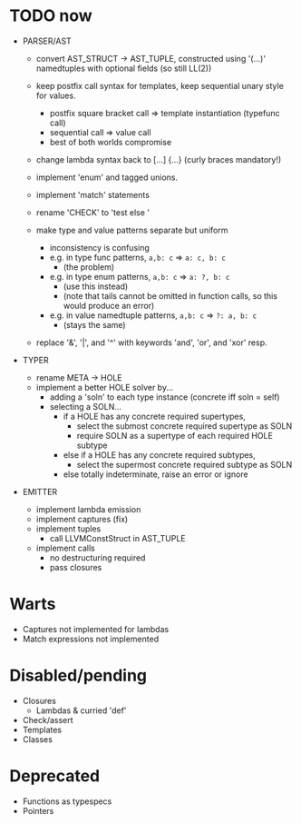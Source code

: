 # TODO now
- PARSER/AST
  - convert AST_STRUCT -> AST_TUPLE, constructed using '(...)' namedtuples with optional fields (so still LL(2))

  - keep postfix call syntax for templates, keep sequential unary style for values.
    - postfix square bracket call => template instantiation (typefunc call)
    - sequential call => value call
    - best of both worlds compromise

  - change lambda syntax back to [...] {...} (curly braces mandatory!)

  - implement 'enum' and tagged unions.
  - implement 'match' statements

  - rename 'CHECK' to 'test <cond> else <error-message>'

  - make type and value patterns separate but uniform
    - inconsistency is confusing
    - e.g. in type func patterns, `a,b: c` => `a: c, b: c`          
      - (the problem)
    - e.g. in type enum patterns, `a,b: c` => `a: ?, b: c`          
      - (use this instead)
      - (note that tails cannot be omitted in function calls, so this would produce an error)
    - e.g. in value namedtuple patterns, `a,b: c` => `?: a, b: c`   
      - (stays the same)

  - replace '&', '|', and '^' with keywords 'and', 'or', and 'xor' resp.

- TYPER
  - rename META -> HOLE
  - implement a better HOLE solver by...
    - adding a 'soln' to each type instance (concrete iff soln = self)
    - selecting a SOLN...
      - if a HOLE has any concrete required supertypes,
        - select the submost concrete required supertype as SOLN
        - require SOLN as a supertype of each required HOLE subtype
      - else if a HOLE has any concrete required subtypes,
        - select the supermost concrete required subtype as SOLN
      - else totally indeterminate, raise an error or ignore

- EMITTER
  - implement lambda emission
  - implement captures (fix)
  - implement tuples
    - call LLVMConstStruct in AST_TUPLE
  - implement calls
    - no destructuring required
    - pass closures
  
# Warts

- Captures not implemented for lambdas
- Match expressions not implemented

# Disabled/pending

- Closures
  - Lambdas & curried 'def'
- Check/assert
- Templates
- Classes

# Deprecated

- Functions as typespecs
- Pointers
